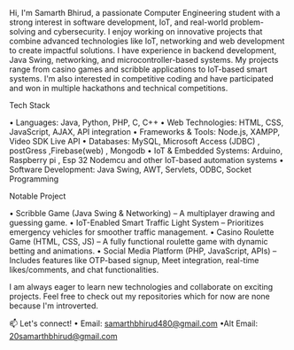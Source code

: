 Hi, I'm Samarth Bhirud, a passionate Computer Engineering student with a strong interest in software development, IoT, and real-world problem-solving and cybersecurity. I enjoy working on innovative projects that combine advanced technologies like IoT, networking and web development to create impactful solutions.
I have experience in backend development, Java Swing, networking, and microcontroller-based systems. My projects range from casino games and scribble applications to IoT-based smart systems. I'm also interested in competitive coding and have participated and won in multiple hackathons and technical competitions.

Tech Stack

•	Languages: Java, Python, PHP, C, C++
•	Web Technologies: HTML, CSS, JavaScript, AJAX, API integration
•	Frameworks & Tools: Node.js, XAMPP, Video SDK Live API
•	Databases: MySQL, Microsoft Access (JDBC) , postGress ,Firebase(web) , Mongodb
•	IoT & Embedded Systems: Arduino, Raspberry pi , Esp 32 Nodemcu and other IoT-based automation systems
•	Software Development: Java Swing, AWT, Servlets, ODBC, Socket Programming


Notable Project

•	Scribble Game (Java Swing & Networking) – A multiplayer drawing and guessing game.
•	IoT-Enabled Smart Traffic Light System – Prioritizes emergency vehicles for smoother traffic management.
•	Casino Roulette Game (HTML, CSS, JS) – A fully functional roulette game with dynamic betting and animations.
•	Social Media Platform (PHP, JavaScript, APIs) – Includes features like OTP-based signup, Meet integration, real-time likes/comments, and chat functionalities.


I am always eager to learn new technologies and collaborate on exciting projects. Feel free to check out my repositories which for now are none because I'm introverted.

📫 Let's connect!
•	Email: samarthbhirud480@gmail.com
•Alt Email: 20samarthbhirud@gmail.com

 
